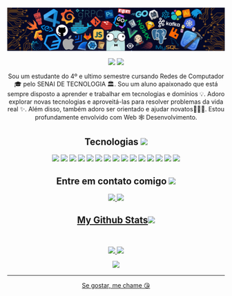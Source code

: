 
<!--  https://ritik307.github.io/portfolio/  -->
<p align="center">
 
</p align="center">
<img src="https://github.com/guidaval-sb/guidaval-sb/blob/main/images/header_.png" />

<p align="center">
 
 <img src="https://badges.pufler.dev/visits/ritik307/guidaval-sb"/>  
 <img src="https://badges.pufler.dev/repos/guidaval-sb"/>

</p>

 <p align="center">
  Sou um estudante do 4º e ultimo semestre cursando Redes de Computador 🎓 pelo SENAI DE TECNOLOGIA  🏛. Sou um aluno apaixonado que está sempre disposto a aprender e trabalhar em tecnologias e domínios 💡. Adoro explorar novas tecnologias e aproveitá-las para resolver problemas da vida real ✨. Além disso, também adoro ser orientado e ajudar novatos👨🏻‍💻. Estou profundamente envolvido com Web 🕸️ Desenvolvimento.
</p>  

<h2 align="center">Tecnologias <img src="https://github.com/ritik307/ritik307/blob/main/images/laptop.gif" width="50"></h2>

<p align="center">
<img src="https://skillicons.dev/icons?i=html">
<img src="https://skillicons.dev/icons?i=css">
<img src="https://skillicons.dev/icons?i=javascript">
<img src="https://skillicons.dev/icons?i=linux">
<img src="https://skillicons.dev/icons?i=windows">
<img src="https://skillicons.dev/icons?i=github">
<img src="https://skillicons.dev/icons?i=git">
<img src="https://skillicons.dev/icons?i=aws">
<img src="https://skillicons.dev/icons?i=azure">
<img src="https://skillicons.dev/icons?i=docker">
<img src="https://skillicons.dev/icons?i=terraform">
<img src="https://skillicons.dev/icons?i=vscode">
<img src="https://skillicons.dev/icons?i=python">
<img src="https://skillicons.dev/icons?i=ansible">
<img src="https://skillicons.dev/icons?i=postman">
</p>

<h2 align="center">Entre em contato comigo <img src="https://media0.giphy.com/media/jqNPzdTTxQfOgOqpO4/source.gif" width="50"></h2>

<p align="center">
<!-- <img src="https://img.shields.io/badge/-ritik-purple?style=flat-square&logo=instagram&logoColor=white&link=https://www.instagram.com/pinkdogg307/"/> -->
<a href="mailto: guiiihcarvalho96@gmail.com">
 <img src="https://img.shields.io/badge/-GuilhermeC-c14438?style=flat-square&logo=Gmail&logoColor=white&link=mailto:guiiihcarvalho967@gmail.com"/>
</a>
<a href="https://www.linkedin.com/in/guilherme-carvalho-752a21184/">
 <img src="https://img.shields.io/badge/-GuilhermeC-blue?style=flat-square&logo=Linkedin&logoColor=white&link=https://www.linkedin.com/in/guilherme-carvalho-752a21184/"/>
</p>


<h2 align="center">
  My Github Stats<img src="https://media.giphy.com/media/VgCDAzcKvsR6OM0uWg/giphy.gif" width="50">
</h2>
 
<br>

<p align = "center">
  <img  src = "https://github-readme-stats.vercel.app/api?username=guidaval-sb&show_icons=true&theme=radical&line_height=27">
  <img src = "https://github-readme-stats.vercel.app/api/top-langs/?username=guidaval-sb&hide=html,css,java,shaderlab,kotlin,hlsl&theme=radical">
</p>

<p align = "center">
 <img  src="https://github-readme-streak-stats.herokuapp.com/?user=guidaval-sb&show_icons=true&locale=en&layout=compact&theme=radical&line_height=0" />
</p> 

<hr>
<p align="center">Se gostar, me chame 😘</p>
